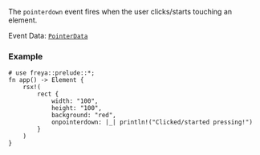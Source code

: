 The `pointerdown` event fires when the user clicks/starts touching an element.

Event Data: [`PointerData`](crate::events::PointerData)

### Example

```rust, no_run
# use freya::prelude::*;
fn app() -> Element {
    rsx!(
        rect {
            width: "100",
            height: "100",
            background: "red",
            onpointerdown: |_| println!("Clicked/started pressing!")
        }
    )
}
```